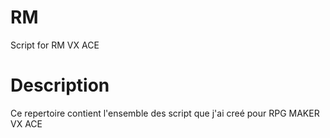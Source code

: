 <h1> RM </h1>
Script for RM VX ACE

# Description

Ce repertoire contient l'ensemble des script que j'ai creé pour RPG MAKER VX ACE
